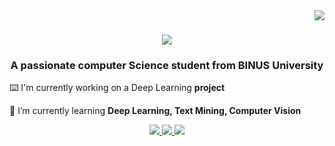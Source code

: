 <img align="right" src="https://visitor-badge.laobi.icu/badge?page_id=WilliamJoyS.WilliamJoyS" />
<h1 align="center">
    <img src="https://readme-typing-svg.herokuapp.com/?font=Montserrat&size=35&center=true&vCenter=true&width=500&height=70&duration=4000&lines=Hi+There!+👋;+I'm+William+Joy!;" />
</h1>
<h3 align="center">A passionate computer Science student from BINUS University</h3>
<div align="left">

 ⌨️ I'm currently working on a Deep Learning **project**
 
 🧠 I’m currently learning **Deep Learning, Text Mining, Computer Vision**

 </div>

 <div align="center"> 
  <a href="mailto:williamjoysusanto1@gmail.com">
    <img src="https://img.shields.io/badge/Gmail-333333?style=for-the-badge&logo=gmail&logoColor=red" />
  </a>
  <a href="https://www.linkedin.com/in/william-susanto-b449891a4" target="_blank">
    <img src="https://img.shields.io/badge/LinkedIn-0077B5?style=for-the-badge&logo=linkedin&logoColor=white" target="_blank" />
  </a>
  <a href="https://github.com/WilliamJoyS" target="_blank">
     <img src="https://github.githubassets.com/assets/GitHub-Mark-ea2971cee799.png&logo=todoist&logoColor=white" target="_blank" /> <!-- sqlite, safari, google-chrome are other good icon options -->
  </a>
</div>
